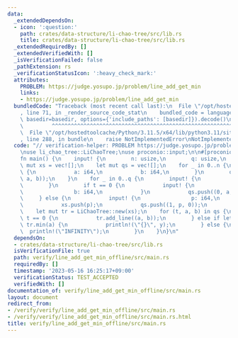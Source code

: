 ```yaml
---
data:
  _extendedDependsOn:
  - icon: ':question:'
    path: crates/data-structure/li-chao-tree/src/lib.rs
    title: crates/data-structure/li-chao-tree/src/lib.rs
  _extendedRequiredBy: []
  _extendedVerifiedWith: []
  _isVerificationFailed: false
  _pathExtension: rs
  _verificationStatusIcon: ':heavy_check_mark:'
  attributes:
    PROBLEM: https://judge.yosupo.jp/problem/line_add_get_min
    links:
    - https://judge.yosupo.jp/problem/line_add_get_min
  bundledCode: "Traceback (most recent call last):\n  File \"/opt/hostedtoolcache/Python/3.11.5/x64/lib/python3.11/site-packages/onlinejudge_verify/documentation/build.py\"\
    , line 71, in _render_source_code_stat\n    bundled_code = language.bundle(stat.path,\
    \ basedir=basedir, options={'include_paths': [basedir]}).decode()\n          \
    \         ^^^^^^^^^^^^^^^^^^^^^^^^^^^^^^^^^^^^^^^^^^^^^^^^^^^^^^^^^^^^^^^^^^^^^^^^^^^^^^^^^\n\
    \  File \"/opt/hostedtoolcache/Python/3.11.5/x64/lib/python3.11/site-packages/onlinejudge_verify/languages/rust.py\"\
    , line 288, in bundle\n    raise NotImplementedError\nNotImplementedError\n"
  code: "// verification-helper: PROBLEM https://judge.yosupo.jp/problem/line_add_get_min\n\
    \nuse li_chao_tree::LiChaoTree;\nuse proconio::input;\n\n#[proconio::fastout]\n\
    fn main() {\n    input! {\n        n: usize,\n        q: usize,\n    }\n    let\
    \ mut xs = vec![];\n    let mut qs = vec![];\n    for _ in 0..n {\n        input!\
    \ {\n            a: i64,\n            b: i64,\n        }\n        qs.push((0,\
    \ a, b));\n    }\n    for _ in 0..q {\n        input! {\n            t: usize,\n\
    \        }\n        if t == 0 {\n            input! {\n                a: i64,\n\
    \                b: i64,\n            }\n            qs.push((0, a, b));\n   \
    \     } else {\n            input! {\n                p: i64,\n            }\n\
    \            xs.push(p);\n            qs.push((1, p, 0));\n        }\n    }\n\
    \    let mut tr = LiChaoTree::new(xs);\n    for (t, a, b) in qs {\n        if\
    \ t == 0 {\n            tr.add_line((a, b));\n        } else if let Some(y) =\
    \ tr.min(a) {\n            println!(\"{}\", y);\n        } else {\n          \
    \  println!(\"INFINITY\");\n        }\n    }\n}\n"
  dependsOn:
  - crates/data-structure/li-chao-tree/src/lib.rs
  isVerificationFile: true
  path: verify/line_add_get_min_offline/src/main.rs
  requiredBy: []
  timestamp: '2023-05-16 16:25:17+09:00'
  verificationStatus: TEST_ACCEPTED
  verifiedWith: []
documentation_of: verify/line_add_get_min_offline/src/main.rs
layout: document
redirect_from:
- /verify/verify/line_add_get_min_offline/src/main.rs
- /verify/verify/line_add_get_min_offline/src/main.rs.html
title: verify/line_add_get_min_offline/src/main.rs
---
```

